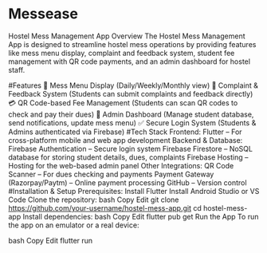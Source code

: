 # Messease
Hostel Mess Management App
Overview
The Hostel Mess Management App is designed to streamline hostel mess operations by providing features like mess menu display, complaint and feedback system, student fee management with QR code payments, and an admin dashboard for hostel staff.

#Features
📌 Mess Menu Display (Daily/Weekly/Monthly view)
📝 Complaint & Feedback System (Students can submit complaints and feedback directly)
💳 QR Code-based Fee Management (Students can scan QR codes to check and pay their dues)
🔔 Admin Dashboard (Manage student database, send notifications, update mess menu)
✅ Secure Login System (Students & Admins authenticated via Firebase)
#Tech Stack
Frontend:
Flutter – For cross-platform mobile and web app development
Backend & Database:
Firebase Authentication – Secure login system
Firebase Firestore – NoSQL database for storing student details, dues, complaints
Firebase Hosting – Hosting for the web-based admin panel
Other Integrations:
QR Code Scanner – For dues checking and payments
Payment Gateway (Razorpay/Paytm) – Online payment processing
GitHub – Version control
#Installation & Setup
Prerequisites:
Install Flutter
Install Android Studio or VS Code
Clone the repository:
bash
Copy
Edit
git clone https://github.com/your-username/hostel-mess-app.git
cd hostel-mess-app
Install dependencies:
bash
Copy
Edit
flutter pub get
Run the App
To run the app on an emulator or a real device:

bash
Copy
Edit
flutter run


